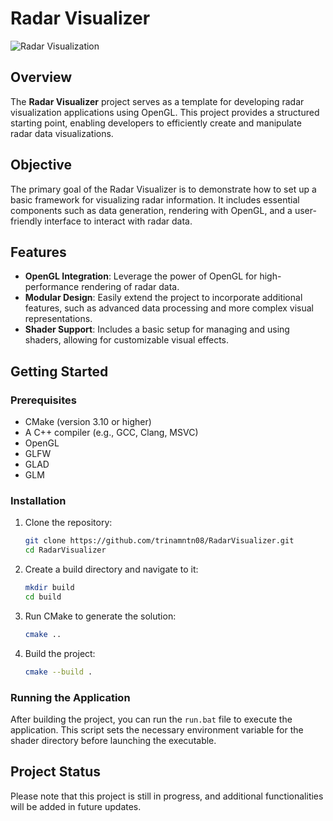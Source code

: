 # Radar Visualizer
![Radar Visualization](intro.gif)
## Overview
The **Radar Visualizer** project serves as a template for developing radar visualization applications using OpenGL. This project provides a structured starting point, enabling developers to efficiently create and manipulate radar data visualizations.

## Objective
The primary goal of the Radar Visualizer is to demonstrate how to set up a basic framework for visualizing radar information. It includes essential components such as data generation, rendering with OpenGL, and a user-friendly interface to interact with radar data.

## Features
- **OpenGL Integration**: Leverage the power of OpenGL for high-performance rendering of radar data.
- **Modular Design**: Easily extend the project to incorporate additional features, such as advanced data processing and more complex visual representations.
- **Shader Support**: Includes a basic setup for managing and using shaders, allowing for customizable visual effects.

## Getting Started

### Prerequisites
- CMake (version 3.10 or higher)
- A C++ compiler (e.g., GCC, Clang, MSVC)
- OpenGL
- GLFW
- GLAD
- GLM

### Installation
1. Clone the repository:
   ```bash
   git clone https://github.com/trinamntn08/RadarVisualizer.git
   cd RadarVisualizer
2. Create a build directory and navigate to it:
   ```bash
   mkdir build
   cd build
3. Run CMake to generate the solution:
   ```bash
   cmake ..

4. Build the project:
   ```bash
   cmake --build .

### Running the Application
After building the project, you can run the `run.bat` file to execute the application. 
This script sets the necessary environment variable for the shader directory before launching the executable.

## Project Status
Please note that this project is still in progress, and additional functionalities will be added in future updates.

